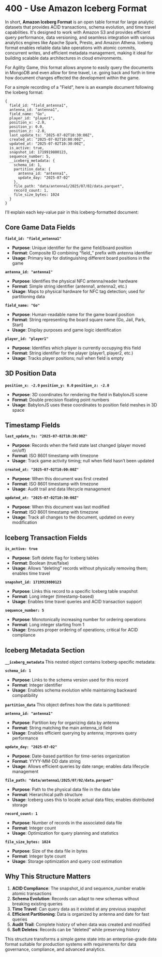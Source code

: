 # 400 - Use Amazon Iceberg Format

In short, **Amazon Iceberg Format** is an open table format for large analytic datasets that provides ACID transactions, schema evolution, and time travel capabilities. It's designed to work with Amazon S3 and provides efficient query performance, data versioning, and seamless integration with various analytics engines like Apache Spark, Presto, and Amazon Athena. Iceberg format enables reliable data lake operations with atomic commits, concurrent writes, and efficient metadata management, making it ideal for building scalable data architectures in cloud environments. 

For Agility Game, this format allows anyone to easily query the documents in MongoDB and even allow for time travel, i.e. going back and forth in time how document changes effected the development within the game.

For a simple recording of a "Field", here is an example document following the Iceberg format:

```
{
  field_id: "field_antenna1",
  antenna_id: "antenna1", 
  field_name: "Go",
  player_id: "player1",
  position_x: -2.0,
  position_y: 0.0,
  position_z: -2.0,
  last_update_ts: "2025-07-02T10:30:00Z",
  created_at: "2025-07-02T10:00:00Z",
  updated_at: "2025-07-02T10:30:00Z",
  is_active: true,
  snapshot_id: 1719919800123,
  sequence_number: 5,
  __iceberg_metadata: {
    schema_id: 1,
    partition_data: {
      antenna_id: "antenna1",
      update_day: "2025-07-02"
    },
    file_path: "data/antenna1/2025/07/02/data.parquet",
    record_count: 1,
    file_size_bytes: 1024
  }
}
```

I’ll explain each key-value pair in this Iceberg-formatted document:

## Core Game Data Fields

**`field_id: "field_antenna1"`**

- **Purpose**: Unique identifier for the game field/board position
- **Format**: Composite ID combining “field_” prefix with antenna identifier
- **Usage**: Primary key for distinguishing different board positions in the game

**`antenna_id: "antenna1"`**

- **Purpose**: Identifies the physical NFC antenna/reader hardware
- **Format**: Simple string identifier (antenna1, antenna2, etc.)
- **Usage**: Maps to physical hardware for NFC tag detection; used for partitioning data

**`field_name: "Go"`**

- **Purpose**: Human-readable name for the game board position
- **Format**: String representing the board square name (Go, Jail, Park, Start)
- **Usage**: Display purposes and game logic identification

**`player_id: "player1"`**

- **Purpose**: Identifies which player is currently occupying this field
- **Format**: String identifier for the player (player1, player2, etc.)
- **Usage**: Tracks player positions; null when field is empty

## 3D Position Data

**`position_x: -2.0`**
**`position_y: 0.0`**
**`position_z: -2.0`**

- **Purpose**: 3D coordinates for rendering the field in BabylonJS scene
- **Format**: Double precision floating point numbers
- **Usage**: BabylonJS uses these coordinates to position field meshes in 3D space

## Timestamp Fields

**`last_update_ts: "2025-07-02T10:30:00Z"`**

- **Purpose**: Records when the field state last changed (player moved on/off)
- **Format**: ISO 8601 timestamp with timezone
- **Usage**: Track game activity timing; null when field hasn’t been updated

**`created_at: "2025-07-02T10:00:00Z"`**

- **Purpose**: When this document was first created
- **Format**: ISO 8601 timestamp with timezone
- **Usage**: Audit trail and data lifecycle management

**`updated_at: "2025-07-02T10:30:00Z"`**

- **Purpose**: When this document was last modified
- **Format**: ISO 8601 timestamp with timezone
- **Usage**: Track all changes to the document, updated on every modification

## Iceberg Transaction Fields

**`is_active: true`**

- **Purpose**: Soft delete flag for Iceberg tables
- **Format**: Boolean (true/false)
- **Usage**: Allows “deleting” records without physically removing them; enables time travel

**`snapshot_id: 1719919800123`**

- **Purpose**: Links this record to a specific Iceberg table snapshot
- **Format**: Long integer (timestamp-based)
- **Usage**: Enables time travel queries and ACID transaction support

**`sequence_number: 5`**

- **Purpose**: Monotonically increasing number for ordering operations
- **Format**: Long integer starting from 1
- **Usage**: Ensures proper ordering of operations; critical for ACID compliance

## Iceberg Metadata Section

**`__iceberg_metadata`**
This nested object contains Iceberg-specific metadata:

**`schema_id: 1`**

- **Purpose**: Links to the schema version used for this record
- **Format**: Integer identifier
- **Usage**: Enables schema evolution while maintaining backward compatibility

**`partition_data`**
This object defines how the data is partitioned:

**`antenna_id: "antenna1"`**

- **Purpose**: Partition key for organizing data by antenna
- **Format**: String matching the main antenna_id field
- **Usage**: Enables efficient querying by antenna; improves query performance

**`update_day: "2025-07-02"`**

- **Purpose**: Date-based partition for time-series organization
- **Format**: YYYY-MM-DD date string
- **Usage**: Allows efficient queries by date range; enables data lifecycle management

**`file_path: "data/antenna1/2025/07/02/data.parquet"`**

- **Purpose**: Path to the physical data file in the data lake
- **Format**: Hierarchical path structure
- **Usage**: Iceberg uses this to locate actual data files; enables distributed storage

**`record_count: 1`**

- **Purpose**: Number of records in the associated data file
- **Format**: Integer count
- **Usage**: Optimization for query planning and statistics

**`file_size_bytes: 1024`**

- **Purpose**: Size of the data file in bytes
- **Format**: Integer byte count
- **Usage**: Storage optimization and query cost estimation

## Why This Structure Matters

1. **ACID Compliance**: The snapshot_id and sequence_number enable atomic transactions
1. **Schema Evolution**: Records can adapt to new schemas without breaking existing queries
1. **Time Travel**: Can query data as it existed at any previous snapshot
1. **Efficient Partitioning**: Data is organized by antenna and date for fast queries
1. **Audit Trail**: Complete history of when data was created and modified
1. **Soft Deletes**: Records can be “deleted” while preserving history

This structure transforms a simple game state into an enterprise-grade data format suitable for production systems with requirements for data governance, compliance, and advanced analytics.​​​​​​​​​​​​​​​​

